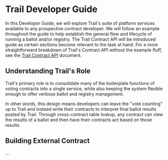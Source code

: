 # Trail Developer Guide

In this Developer Guide, we will explore Trail's suite of platform services available to any prospective contract developer. We will follow an example throughout the guide to help establish the general flow and lifecycle of running a ballot and/or registry. The Trail Contract API will be introduced guide as certain sections become relevant to the task at hand. For a more straightforward breakdown of Trail's Contract API without the example fluff, see the [Trail Contract API](ContractAPI.md) document.

## Understanding Trail's Role

Trail's primary role is to consolidate many of the boilerplate functions of voting contracts into a single service, while also keeping the system flexible enough to offer verbose ballot and registry management. 

In other words, this design means developers can leave the "vote counting" up to Trail and instead write their contracts to interpret final ballot results posted by Trail. Through cross-contract table lookup, any contract can view the results of a ballot and then have their contracts act based on those results.

## Building External Contract

...
